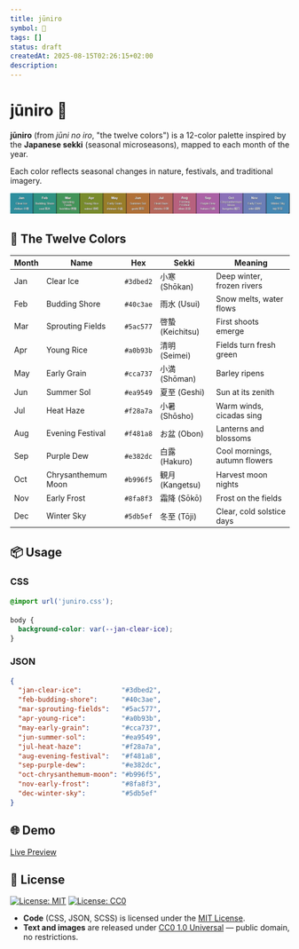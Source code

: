```yaml
---
title: jūniro
symbol: 🍂
tags: []
status: draft
createdAt: 2025-08-15T02:26:15+02:00
description: 
---
```



# jūniro 🍂

**jūniro** (from *jūni no iro*, "the twelve colors") is a 12-color palette inspired by the **Japanese sekki** (seasonal microseasons), mapped to each month of the year.  

Each color reflects seasonal changes in nature, festivals, and traditional imagery.

![Palette Preview](img/preview.png)


## 📅 The Twelve Colors

| Month | Name | Hex | Sekki | Meaning |
|-------|------|-----|-------|---------|
| Jan   | Clear Ice          | `#3dbed2` | 小寒 (Shōkan) | Deep winter, frozen rivers |
| Feb   | Budding Shore      | `#40c3ae` | 雨水 (Usui) | Snow melts, water flows |
| Mar   | Sprouting Fields   | `#5ac577` | 啓蟄 (Keichitsu) | First shoots emerge |
| Apr   | Young Rice         | `#a0b93b` | 清明 (Seimei) | Fields turn fresh green |
| May   | Early Grain        | `#cca737` | 小満 (Shōman) | Barley ripens |
| Jun   | Summer Sol         | `#ea9549` | 夏至 (Geshi) | Sun at its zenith |
| Jul   | Heat Haze          | `#f28a7a` | 小暑 (Shōsho) | Warm winds, cicadas sing |
| Aug   | Evening Festival   | `#f481a8` | お盆 (Obon) | Lanterns and blossoms |
| Sep   | Purple Dew         | `#e382dc` | 白露 (Hakuro) | Cool mornings, autumn flowers |
| Oct   | Chrysanthemum Moon | `#b996f5` | 観月 (Kangetsu) | Harvest moon nights |
| Nov   | Early Frost        | `#8fa8f3` | 霜降 (Sōkō) | Frost on the fields |
| Dec   | Winter Sky         | `#5db5ef` | 冬至 (Tōji) | Clear, cold solstice days |


## 📦 Usage

### CSS
```css
@import url('juniro.css');

body {
  background-color: var(--jan-clear-ice);
}
```

### JSON
```json
{
  "jan-clear-ice":          "#3dbed2",
  "feb-budding-shore":      "#40c3ae",
  "mar-sprouting-fields":   "#5ac577",
  "apr-young-rice":         "#a0b93b",
  "may-early-grain":        "#cca737",
  "jun-summer-sol":         "#ea9549",
  "jul-heat-haze":          "#f28a7a",
  "aug-evening-festival":   "#f481a8",
  "sep-purple-dew":         "#e382dc",
  "oct-chrysanthemum-moon": "#b996f5",
  "nov-early-frost":        "#8fa8f3",
  "dec-winter-sky":         "#5db5ef"
}
```


## 🌐 Demo
[Live Preview](https://gurki.github.io/juniro/)


## 📜 License

[![License: MIT](https://img.shields.io/badge/License-MIT-yellow.svg)](https://opensource.org/licenses/MIT)
[![License: CC0](https://img.shields.io/badge/License-CC0%201.0-lightgrey.svg)](https://creativecommons.org/publicdomain/zero/1.0/)

- **Code** (CSS, JSON, SCSS) is licensed under the [MIT License](LICENSE.md#mit-license-for-code).
- **Text and images** are released under [CC0 1.0 Universal](LICENSE.md#cc0-10-universal-for-text--images) — public domain, no restrictions.